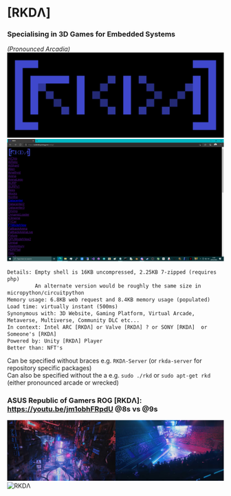 # [RKDΛ]
### Specialising in 3D Games for Embedded Systems
*(Pronounced Arcadia)*
![RKDΛ](https://github.com/TheMindVirus/RKDA/blob/main/banner.png)
![RKDΛ](https://github.com/TheMindVirus/RKDA/blob/main/screenshot.png)

```
Details: Empty shell is 16KB uncompressed, 2.25KB 7-zipped (requires php)
         An alternate version would be roughly the same size in micropython/circuitpython
Memory usage: 6.8KB web request and 8.4KB memory usage (populated)
Load time: virtually instant (500ms)
Synonymous with: 3D Website, Gaming Platform, Virtual Arcade, Metaverse, Multiverse, Community DLC etc...
In context: Intel ARC [RKDΛ] or Valve [RKDΛ] ? or SONY [RKDΛ]  or Someone's [RKDΛ]
Powered by: Unity [RKDΛ] Player
Better than: NFT's
```
Can be specified without braces e.g. `RKDΛ-Server` (or `rkda-server` for repository specific packages) \
Can also be specified without the a e.g. `sudo ./rkd` or `sudo apt-get rkd` (either pronounced arcade or wrecked)
### ASUS Republic of Gamers ROG [RKDΛ]: https://youtu.be/jm1obhFRpdU @8s vs @9s
![ROG](https://github.com/TheMindVirus/RKDA/blob/main/ROG-Age-Of-Gamers.jpg)
![RKDΛ](https://github.com/TheMindVirus/RKDA/blob/main/RKDΛ_CRPT.PNG.jpg)
